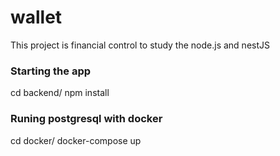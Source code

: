 # wallet

This project is financial control to study the node.js and nestJS

### Starting the app

cd backend/
npm install

### Runing postgresql with docker

cd docker/
docker-compose up
